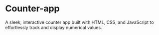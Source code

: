 # Counter-app
A sleek, interactive counter app built with HTML, CSS, and JavaScript to effortlessly track and display numerical values.
